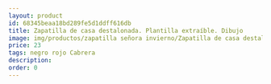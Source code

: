 ```yaml
---
layout: product
id: 68345beaa18bd289fe5d1ddff616db
title: Zapatilla de casa destalonada. Plantilla extraíble. Dibujo
image: img/productos/zapatilla señora invierno/Zapatilla de casa destalonada. Plantilla extraíble. Dibujo=23=negro rojo Cabrera.webp
price: 23
tags: negro rojo Cabrera
description: 
order: 0
---
```

